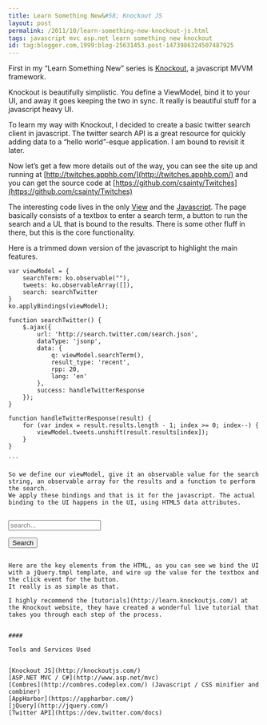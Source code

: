```yaml
---
title: Learn Something New&#58; Knockout JS
layout: post
permalink: /2011/10/learn-something-new-knockout-js.html
tags: javascript mvc asp.net learn something new knockout
id: tag:blogger.com,1999:blog-25631453.post-1473986324507487925
---
```


First in my “Learn Something New” series is [Knockout](http://knockoutjs.com/), a javascript MVVM framework.

Knockout is beautifully simplistic. You define a ViewModel, bind it to your UI, and away it goes keeping the two in sync. It really is beautiful stuff for a javascript heavy UI.

To learn my way with Knockout, I decided to create a basic twitter search client in javascript. The twitter search API is a great resource for quickly adding data to a “hello world”-esque application. I am bound to revisit it later.

Now let’s get a few more details out of the way, you can see the site up and running at [http://twitches.apphb.com/](http://twitches.apphb.com/) and you can get the source code at [https://github.com/csainty/Twitches](https://github.com/csainty/Twitches)

The interesting code lives in the only [View](https://github.com/csainty/Twitches/blob/master/Twitches/Views/Home/Index.cshtml) and the [Javascript](https://github.com/csainty/Twitches/blob/master/Twitches/Scripts/Site.js).
The page basically consists of a textbox to enter a search term, a button to run the search and a UL that is bound to the results. There is some other fluff in there, but this is the core functionality.

Here is a trimmed down version of the javascript to highlight the main features.


````
var viewModel = {
	searchTerm: ko.observable(""),
	tweets: ko.observableArray([]),
	search: searchTwitter
}
ko.applyBindings(viewModel);

function searchTwitter() {
	$.ajax({
		url: 'http://search.twitter.com/search.json',
		dataType: 'jsonp',
		data: {
			q: viewModel.searchTerm(),
			result_type: 'recent',
			rpp: 20,
			lang: 'en'
		},
		success: handleTwitterResponse
	});
}

function handleTwitterResponse(result) {
	for (var index = result.results.length - 1; index >= 0; index--) {
		viewModel.tweets.unshift(result.results[index]);
	}
}

```  

So we define our viewModel, give it an observable value for the search string, an observable array for the results and a function to perform the search.
We apply these bindings and that is it for the javascript. The actual binding to the UI happens in the UI, using HTML5 data attributes.


````
<ul data-bind="template: { name : 'tweetTemplate', foreach: tweets }"></ul>

<input type="text" placeholder="search..." data-bind="value: searchTerm" />

<button data-bind="click: search">Search</button>

<script type="text/x-jquery-tmpl" id="tweetTemplate">
    <li class="tweet">
	<img src="${profile_image_url}" alt="${from_user}" />
		<p class="content">
			${from_user}: ${text}<br />
		</p>
		<p class="datetime">${created_at}</p>
		<div class="ui-helper-clearfix"></div>
    </li>
</script>

```  

Here are the key elements from the HTML, as you can see we bind the UI with a jQuery.tmpl template, and wire up the value for the textbox and the click event for the button.
It really is as simple as that.

I highly recommend the [tutorials](http://learn.knockoutjs.com/) at the Knockout website, they have created a wonderful live tutorial that takes you through each step of the process.


#### 

Tools and Services Used


[Knockout JS](http://knockoutjs.com/)  
[ASP.NET MVC / C#](http://www.asp.net/mvc)  
[Combres](http://combres.codeplex.com/) (Javascript / CSS minifier and combiner)  
[AppHarbor](https://appharbor.com/)  
[jQuery](http://jquery.com/)  
[Twitter API](https://dev.twitter.com/docs)


